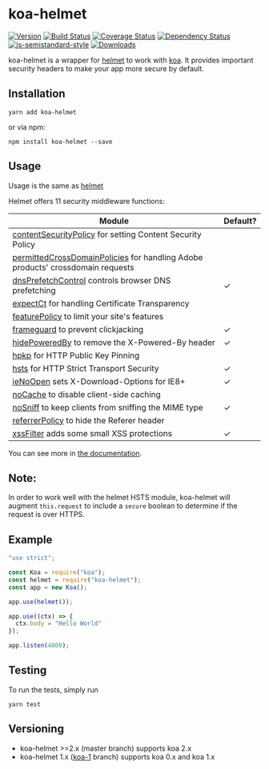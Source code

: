 koa-helmet
==========

[![Version](https://img.shields.io/npm/v/koa-helmet.svg)](https://www.npmjs.com/package/koa-helmet)
[![Build Status](https://img.shields.io/travis/venables/koa-helmet/master.svg)](https://travis-ci.org/venables/koa-helmet)
[![Coverage Status](https://img.shields.io/coveralls/venables/koa-helmet.svg)](https://coveralls.io/github/venables/koa-helmet)
[![Dependency Status](https://img.shields.io/david/venables/koa-helmet.svg)](https://david-dm.org/venables/koa-helmet)
[![js-semistandard-style](https://img.shields.io/badge/code%20style-semistandard-brightgreen.svg?style=flat-square)](https://github.com/Flet/semistandard)
[![Downloads](https://img.shields.io/npm/dm/koa-helmet.svg)](https://www.npmjs.com/package/koa-helmet)

koa-helmet is a wrapper for [helmet](https://github.com/helmetjs/helmet) to work with [koa](https://github.com/koajs/koa). It provides important security headers to make your app more secure by default.

Installation
------------

```
yarn add koa-helmet
```

or via npm:

```
npm install koa-helmet --save
```

Usage
-----

Usage is the same as [helmet](https://github.com/helmetjs/helmet)

Helmet offers 11 security middleware functions:

| Module | Default? |
|---|---|
| [contentSecurityPolicy](https://helmetjs.github.io/docs/csp/) for setting Content Security Policy |  |
| [permittedCrossDomainPolicies](https://helmetjs.github.io/docs/crossdomain/) for handling Adobe products' crossdomain requests |  |
| [dnsPrefetchControl](https://helmetjs.github.io/docs/dns-prefetch-control) controls browser DNS prefetching | ✓ |
| [expectCt](https://helmetjs.github.io/docs/expect-ct/) for handling Certificate Transparency |  |
| [featurePolicy](https://helmetjs.github.io/docs/feature-policy/) to limit your site's features |  |
| [frameguard](https://helmetjs.github.io/docs/frameguard/) to prevent clickjacking | ✓ |
| [hidePoweredBy](https://helmetjs.github.io/docs/hide-powered-by) to remove the X-Powered-By header | ✓ |
| [hpkp](https://helmetjs.github.io/docs/hpkp/) for HTTP Public Key Pinning |  |
| [hsts](https://helmetjs.github.io/docs/hsts/) for HTTP Strict Transport Security | ✓ |
| [ieNoOpen](https://helmetjs.github.io/docs/ienoopen) sets X-Download-Options for IE8+ | ✓ |
| [noCache](https://helmetjs.github.io/docs/nocache/) to disable client-side caching |  |
| [noSniff](https://helmetjs.github.io/docs/dont-sniff-mimetype) to keep clients from sniffing the MIME type | ✓ |
| [referrerPolicy](https://helmetjs.github.io/docs/referrer-policy) to hide the Referer header |  |
| [xssFilter](https://helmetjs.github.io/docs/xss-filter) adds some small XSS protections | ✓ |

You can see more in [the documentation](https://helmetjs.github.io/docs/).

Note:
-----

In order to work well with the helmet HSTS module, koa-helmet will augment
`this.request` to include a `secure` boolean to determine if the request
is over HTTPS.

Example
-------

```js
"use strict";

const Koa = require("koa");
const helmet = require("koa-helmet");
const app = new Koa();

app.use(helmet());

app.use((ctx) => {
  ctx.body = "Hello World"
});

app.listen(4000);
```


Testing
-------

To run the tests, simply run

```
yarn test
```

Versioning
----------

* koa-helmet >=2.x (master branch) supports koa 2.x
* koa-helmet 1.x ([koa-1](https://github.com/venables/koa-helmet/tree/koa-1) branch) supports koa 0.x and koa 1.x
